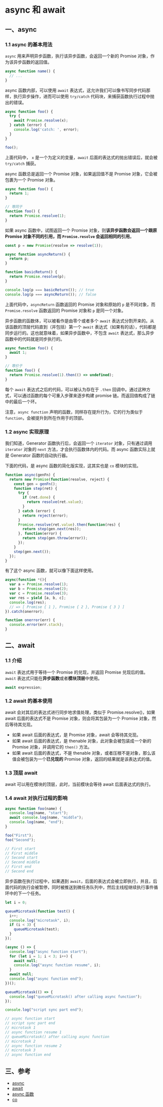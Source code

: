 # async 和 await

## 一、async

### 1.1 async 的基本用法

`async` 用来声明异步函数，执行该异步函数，会返回一个新的 Promise 对象，作为该异步函数的返回值。

```javascript
async function name() {
  // ...
}
```

async 函数内部，可以使用 `await` 表达式，这允许我们可以像书写同步代码那样，执行异步操作，进而可以使用 `try/catch` 代码块，来捕获函数执行过程中抛出的错误。

```javascript
async function foo() {
  try {
    await Promise.resolve(x);
  } catch (error) {
    console.log('catch: ', error);
  }
}

foo();
```

上面代码中， `x` 是一个为定义的变量，`await` 后面的表达式的抛出错误后，就会被 `try/catch` 捕获。

async 函数总是返回一个 Promise 对象，如果返回值不是 Promise 对象，它会被包裹为一个 Promise 对象。

```javascript
async function foo() {
  return 1;
}

// 等同于
function foo() {
  return Promise.resolve(1);
}
```

如果 async 函数中，试图返回一个 Promise 对象，则**该异步函数会返回一个跟原 Promise 对象不同的引用，而 `Promise.resolve` 会返回相同的引用**。

```javascript
const p = new Promise(resolve => resolve(1));

async function asyncReturn() {
  return p;
}

function basicReturn() {
  return Promise.resolve(p);
}

console.log(p === basicReturn()); // true
console.log(p === asyncReturn()); // false
```

上面代码中，`asyncReturn` 函数返回的 Promise 对象和原始的 `p` 是不同对象，而 `Promise.resolve` 函数返回的 Promise 对象和 `p` 是同一个对象。

异步函数的函数体，可以被看作是由零个或者多个 `await` 表达式分割开来的。从该函数的顶层代码直到（并包括）第一个 `await` 表达式（如果有的话），代码都是同步运行的。这也就意味着，如果异步函数中，不包含 `await` 表达式，那么异步函数中的代码就是同步执行的。

```javascript
async function foo() {
  await 1;
}

// 等价于
function foo() {
  return Promise.resolve(1).then(() => undefined);
}
```

每个 `await` 表达式之后的代码，可以被认为存在于 `.then` 回调中。通过这种方式，可以通过函数的每个可重入步骤来逐步构建 promise 链。而返回值构成了链中的最后一个环。

注意，`async function` 声明的函数，同样存在提升行为，它的行为类似于 `function`，会被提升到所在作用于的顶部。

### 1.2 async 实现原理

我们知道，Generator 函数执行后，会返回一个 `iterator` 对象，只有通过调用 `iterator` 对象的 `next` 方法，才会执行函数体内的代码。而 async 函数实际上就是 Generator 函数的自动执行器。

下面的代码，是 async 函数的简化版实现，这其实也是 `co` 模块的实现。

```javascript
function async(genFn) {
  return new Promise(function(resolve, reject) {
    const gen = genFn();
    function step(ret) {
      try {
        if (ret.done) {
          return resolve(ret.value);
        }
      } catch (error) {
        return reject(error);
      }
      Promise.resolve(ret.value).then(function(res) {
        return step(gen.next(res));
      }, function(error) {
        return step(gen.throw(error));
      });
    }
    step(gen.next());
  });
}
```

有了这个 async 函数，就可以像下面这样使用。

```javascript
async(function *(){
  var a = Promise.resolve(1);
  var b = Promise.resolve(2);
  var c = Promise.resolve(3);
  var res = yield [a, b, c];
  console.log(res);
  // => [ Promise { 1 }, Promise { 2 }, Promise { 3 } ]
}).catch(onerror);

function onerror(err) {
  console.error(err.stack);
}
```

## 二、await

### 1.1 介绍

`await` 表达式用于等待一个 Promise 的兑现，并返回 Promise 兑现后的值。`await` 表达式只能在**异步函数**或者**模块顶层**中使用。

```javascript
await expression;
```

### 1.2 await 的基本使用

await 会对其后的表达式进行同步地求值处理，类似于 Promise.resolve()，如果 await 后面的表达式不是 Promise 对象，则会将其包装为一个 Promise 对象，然后等待其兑现。

- 如果 await 后面的表达式，是 Promise 对象，await 会等待其兑现。
- 如果 await 后面的表达式，是 thenable 对象，此对象会被包装成一个新的 Promise 对象，并调用它的 `then()` 方法。
- 如果 await 后面的表达式，不是 thenable 对象，或者压根不是对象，那么该值会被包装为一个**已兑现的** Promise 对象，返回的结果就是该表达式的值。

### 1.3 顶层 await

await 可以用在模块的顶层，此时，当前模块会等待 await 后面表达式的执行。

### 1.4 await 对执行过程的影响

```javascript
async function foo(name) {
  console.log(name, "start");
  await console.log(name, "middle");
  console.log(name, "end");
}

foo("First");
foo("Second");

// First start
// First middle
// Second start
// Second middle
// First end
// Second end
```

异步函数在执行过程中，如果遇到 `await`，后面的表达式会被立即执行，并且，后面代码的执行会被暂停，同时被推送到微任务队列中，然后主线程继续执行事件循环中的下一个任务。

```javascript
let i = 0;

queueMicrotask(function test() {
  i++;
  console.log("microtask", i);
  if (i < 3) {
    queueMicrotask(test);
  }
});

(async () => {
  console.log("async function start");
  for (let i = 1; i < 3; i++) {
    await null;
    console.log("async function resume", i);
  }
  await null;
  console.log("async function end");
})();

queueMicrotask(() => {
  console.log("queueMicrotask() after calling async function");
});

console.log("script sync part end");

// async function start
// script sync part end
// microtask 1
// async function resume 1
// queueMicrotask() after calling async function
// microtask 2
// async function resume 2
// microtask 3
// async function end
```

## 三、参考

- [async](https://developer.mozilla.org/zh-CN/docs/Web/JavaScript/Reference/Statements/async_function)
- [await](https://developer.mozilla.org/zh-CN/docs/Web/JavaScript/Reference/Operators/await)
- [async 函数](https://es6.ruanyifeng.com/#docs/async)
- [co](https://github.com/tj/co)
